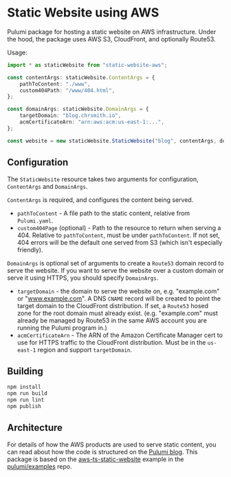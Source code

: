 # Static Website using AWS

Pulumi package for hosting a static website on AWS infrastructure. Under the
hood, the package uses AWS S3, CloudFront, and optionally Route53.

Usage:

```typescript
import * as staticWebsite from "static-website-aws";

const contentArgs: staticWebsite.ContentArgs = {
    pathToContent: "./www",
    custom404Path: "/www/404.html",
};

const domainArgs: staticWebsite.DomainArgs = {
    targetDomain: "blog.chrsmith.io",
    acmCertificateArn: "arn:aws:acm:us-east-1:...",
};

const website = new staticWebsite.StaticWebsite("blog", contentArgs, domainArgs);
```

## Configuration

The `StaticWebsite` resource takes two arguments for configuration, `ContentArgs` and `DomainArgs`.

`ContentArgs` is required, and configures the content being served.

- `pathToContent` - A file path to the static content, relative from `Pulumi.yaml`.
- `custom404Page` (optional) - Path to the resource to return when serving a 404. Relative to `pathToContent`, must be under `pathToContent`. If not set, 404 errors will be the default one served from S3 (which isn't especially friendly).

`DomainArgs` is optional set of arguments to create a `Route53` domain record to serve the website. If you want to serve the website over a custom domain or serve it using HTTPS, you should specify `DomainArgs`.

- `targetDomain` - the domain to serve the website on, e.g. "example.com" or "www.example.com". A DNS `CNAME` record will be created to point the target domain to the CloudFront distribution. If set, a `Route53` hosed zone for the root domain must already exist. (e.g. "example.com" must already be managed by Route53 in the same AWS account you are running the Pulumi program in.)
- `acmCertificateArn` - The ARN of the Amazon Certificate Manager cert to use for HTTPS traffic to the CloudFront distribution. Must be in the `us-east-1` region and support `targetDomain`.

## Building

```bash
npm install
npm run build
npm run lint
npm publish
```

## Architecture

For details of how the AWS products are used to serve static content, you can read about how the code is structured on the
[Pulumi blog](https://blog.pulumi.com/serving-a-static-website-on-aws-with-pulumi). This package is based on the
[aws-ts-static-website](https://github.com/pulumi/examples/tree/master/aws-ts-static-website) example in the
[pulumi/examples](https://github.com/pulumi/examples) repo.
